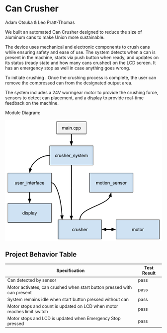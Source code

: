 # Can Crusher  
Adam Otsuka & Leo Pratt-Thomas

We built an automated Can Crusher designed to reduce the size of aluminum cans to make Union more sustainable. 

The device uses mechanical and electronic components to crush cans while ensuring safety and ease of use. The system detects when a can is present in the machine, starts via push button when ready, and updates on its status (ready state and how many cans crushed) on the LCD screen. It has an emergency stop as well in case anything goes wrong.

To initiate crushing . Once the crushing process is complete, the user can remove the compressed can from the designated output area.  

The system includes a 24V wormgear motor to provide the crushing force, sensors to detect can placement, and a display to provide real-time feedback on the machine.

Module Diagram:  

![Module DIAGRAM](https://github.com/4damo5/Can_Crusher/blob/master/Block_Diagram.png)

## Project Behavior Table

| Specification  | Test Result  | 
|-----------|-----------|
| Can detected by sensor | pass |
| Motor activates, can crushed when start button pressed with can present | pass |
| System remains idle when start button pressed without can | pass |
| Motor stops and count is updated on LCD when motor reaches limit switch | pass |
| Motor stops and LCD is updated when Emergency Stop pressed | pass |
